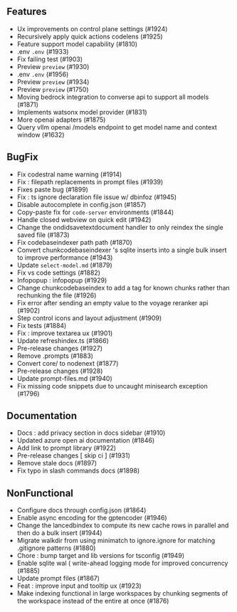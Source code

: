 
## Features

- Ux improvements on control plane settings (#1924)
- Recursively apply quick actions codelens (#1925)
- Feature support model capability (#1810)
- .env ` .env ` (#1933)
- Fix failing test (#1903)
- Preview ` preview ` (#1930)
- .env ` .env ` (#1956)
- Preview ` preview ` (#1934)
- Preview ` preview ` (#1750)
- Moving bedrock integration to converse api to support all models (#1871)
- Implements watsonx model provider (#1831)
- More openai adapters (#1875)
- Query vllm openai /models endpoint to get model name and context window (#1632)

## BugFix

- Fix codestral name warning (#1914)
- Fix : filepath replacements in prompt files (#1939)
- Fixes paste bug (#1899)
- Fix : ts ignore declaration file issue w/ dbinfoz (#1945)
- Disable autocomplete in config.json (#1857)
- Copy-paste fix for ` code-server ` environments (#1844)
- Handle closed webview on quick edit (#1942)
- Change the ondidsavetextdocument handler to only reindex the single saved file (#1873)
- Fix codebaseindexer path path (#1870)
- Convert chunkcodebaseindexer 's sqlite inserts into a single bulk insert to improve performance (#1943)
- Update ` select-model.md ` (#1879)
- Fix vs code settings (#1882)
- Infopopup : infopopup (#1929)
- Change chunkcodebaseindex to add a tag for known chunks rather than rechunking the file (#1926)
- Fix error after sending an empty value to the voyage reranker api (#1902)
- Step control icons and layout adjustment (#1909)
- Fix tests (#1884)
- Fix : improve textarea ux (#1901)
- Update refreshindex.ts (#1866)
- Pre-release changes (#1927)
- Remove .prompts (#1883)
- Convert core/ to nodenext (#1877)
- Pre-release changes (#1928)
- Update prompt-files.md (#1940)
- Fix missing code snippets due to uncaught minisearch exception (#1796)

## Documentation

- Docs : add privacy section in docs sidebar (#1910)
- Updated azure open ai documentation (#1846)
- Add link to prompt library (#1922)
- Pre-release changes [ skip ci ] (#1931)
- Remove stale docs (#1897)
- Fix typo in slash commands docs (#1898)

## NonFunctional

- Configure docs through config.json (#1864)
- Enable async encoding for the gptencoder (#1946)
- Change the lancedbindex to compute its new cache rows in parallel and then do a bulk insert (#1944)
- Migrate walkdir from using minimatch to ignore.ignore for matching .gitignore patterns (#1880)
- Chore : bump target and lib versions for tsconfig (#1949)
- Enable sqlite wal ( write-ahead logging mode for improved concurrency (#1885)
- Update prompt files (#1867)
- Feat : improve input and tooltip ux (#1923)
- Make indexing functional in large workspaces by chunking segments of the workspace instead of the entire at once (#1876)
